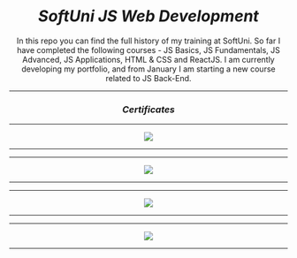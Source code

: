 <h1 align="center"><i>SoftUni JS Web Development</i></h1>

<p align="center">In this repo you can find the full history of my training at SoftUni. So far I have completed the following courses - JS Basics, JS Fundamentals, JS Advanced, JS Applications, HTML & CSS and ReactJS. I am currently developing my portfolio, and from January I am starting a new course related to JS Back-End.
</p>

<hr /> 
 <h3 align="center"><i>Certificates</i></h3>
<hr />
 <p align="center">
  <a href="">
    <img src="./certificates/Programming Basics - September 2021 - Certificate.jpeg" />
  </a>
 <p>
  <hr />
  <hr />
 <p align="center">
  <a href="">
    <img src="./certificates/Programming Fundamentals with JS - January 2022 - Certificate.jpeg" />
  </a>
 <p>
    <hr />
    <hr />
  <p align="center">
  <a href="">
    <img src="./certificates/JSAdvanced-May-2022 - Certificate.jpeg" />
  </a>
 <p>
    <hr />
    <hr />
 <p align="center">
  <a href="">
    <img src="./certificates/JS Applications - June 2022 - Certificate.jpeg" />
  </a>
 <p>
    <hr />


  
 

